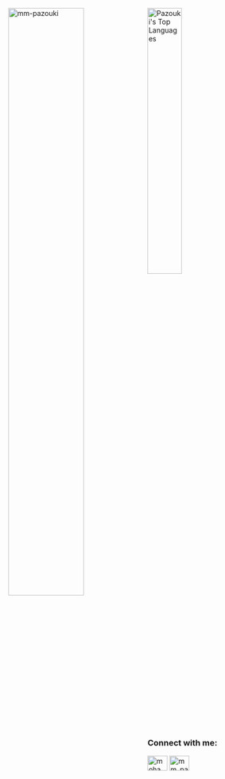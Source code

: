 <img align="left" src="https://github-readme-stats.vercel.app/api?username=mm-pazouki&show_icons=true&locale=en&repo=convoychat&theme=vue" width="55%"
    alt="mm-pazouki" />
<img src="https://github-readme-stats.vercel.app/api/top-langs/?username=mm-pazouki&show_icons=true&theme=vue"  width="37%" alt="Pazouki's Top Languages">
<h3 align="left">Connect with me:</h3>
<p align="left">
  <a href="https://www.linkedin.com/in/mohammad-mehdi-pazouki/" target="blank"><img align="center"
      src="https://raw.githubusercontent.com/rahuldkjain/github-profile-readme-generator/master/src/images/icons/Social/linked-in-alt.svg"
      alt="mohammad mehdi pazouki" height="30" width="40" /></a>
  <a href="https://instagram.com/mm_pazouki" target="blank"><img align="center"
      src="https://raw.githubusercontent.com/rahuldkjain/github-profile-readme-generator/master/src/images/icons/Social/instagram.svg"
      alt="mm_pazouki" height="30" width="40" /></a>
</p>
